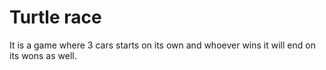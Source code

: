 # Turtle race
It is a game where 3 cars starts on its own and whoever wins it will end on its wons as well.
